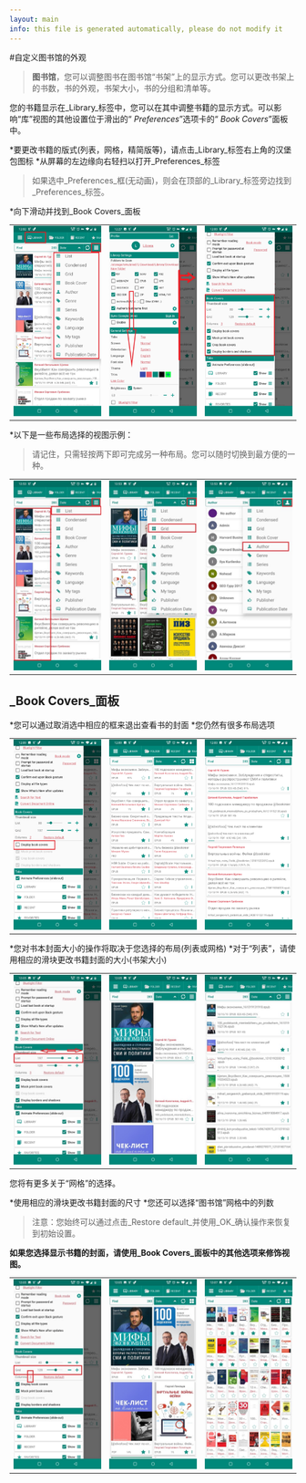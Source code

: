 ```yaml
---
layout: main
info: this file is generated automatically, please do not modify it
---
```


#自定义图书馆的外观

> **图书馆**，您可以调整图书在图书馆“书架”上的显示方式。您可以更改书架上的书数，书的外观，书架大小，书的分组和清单等。

您的书籍显示在_Library_标签中，您可以在其中调整书籍的显示方式。可以影响“库”视图的其他设置位于滑出的“ _Preferences_”选项卡的“ _Book Covers_”面板中。

*要更改书籍的版式(列表，网格，精简版等)，请点击_Library_标签右上角的汉堡包图标
*从屏幕的左边缘向右轻扫以打开_Preferences_标签

>如果选中_Preferences_框(无动画)，则会在顶部的_Library_标签旁边找到_Preferences_标签。

*向下滑动并找到_Book Covers_面板

||||
|-|-|-|
|![](3.jpg)|![](1.jpg)|![](2.jpg)|

*以下是一些布局选择的视图示例：
 
>请记住，只需轻按两下即可完成另一种布局。您可以随时切换到最方便的一种。

||||
|-|-|-|
|![](7.jpg)|![](8.jpg)|![](9.jpg)|

## _Book Covers_面板

*您可以通过取消选中相应的框来退出查看书的封面
*您仍然有很多布局选项

||||
|-|-|-|
|![](4.jpg)|![](5.jpg)|![](6.jpg)|

*您对书本封面大小的操作将取决于您选择的布局(列表或网格)
*对于“列表”，请使用相应的滑块更改书籍封面的大小(书架大小)

||||
|-|-|-|
|![](10.jpg)|![](11.jpg)|![](12.jpg)|

您将有更多关于“网格”的选择。

*使用相应的滑块更改书籍封面的尺寸
*您还可以选择“图书馆”网格中的列数

>注意：您始终可以通过点击_Restore default_并使用_OK_确认操作来恢复到初始设置。

**如果您选择显示书籍的封面，请使用_Book Covers_面板中的其他选项来修饰视图。**

||||
|-|-|-|
|![](13.jpg)|![](14.jpg)|![](15.jpg)|
